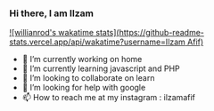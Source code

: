 ### Hi there, I am Ilzam

[![willianrod's wakatime stats](https://github-readme-stats.vercel.app/api/wakatime?username=Ilzam Afif)](https://github.com/ilzamafif/github-readme-stats)

- 🔭 I’m currently working on home
- 🌱 I’m currently learning javascript and PHP
- 👯 I’m looking to collaborate on learn
- 🤔 I’m looking for help with google
- 📫 How to reach me at my instagram : ilzamafif
